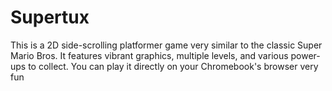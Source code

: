 # Supertux 
This is a 2D side-scrolling platformer game very similar to the classic Super Mario Bros.
It features vibrant graphics, multiple levels, and various power-ups to collect. You can play it directly on your Chromebook's browser
very fun
